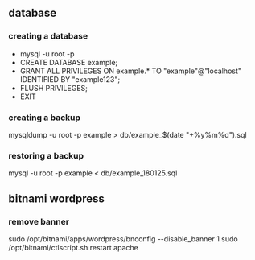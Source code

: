 ## database
### creating a database
* mysql -u root -p
* CREATE DATABASE example;
* GRANT ALL PRIVILEGES ON example.* TO "example"@"localhost" IDENTIFIED BY "example123";
* FLUSH PRIVILEGES;
* EXIT

### creating a backup
mysqldump -u root -p example > db/example_$(date "+%y%m%d").sql

### restoring a backup
mysql -u root -p example < db/example_180125.sql

## bitnami wordpress
### remove banner
sudo /opt/bitnami/apps/wordpress/bnconfig --disable_banner 1
sudo  /opt/bitnami/ctlscript.sh restart apache
